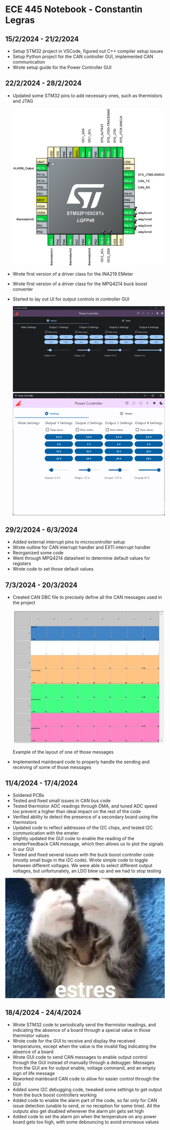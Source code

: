 # ECE 445 Notebook - Constantin Legras

## 15/2/2024 - 21/2/2024

* Setup STM32 project in VSCode, figured out C++ compiler setup issues
* Setup Python project for the CAN controller GUI, implemented CAN communication
* Wrote setup guide for the Power Controller GUI

## 22/2/2024 - 28/2/2024

* Updated some STM32 pins to add necessary ones, such as thermistors and JTAG

  <img src="./assets/image-20240229100536302.png" alt="image-20240229100536302" style="zoom:50%;" />

* Wrote first version of a driver class for the INA219 EMeter

* Wrote first version of a driver class for the MPQ4214 buck boost converter

* Started to lay out UI for output controls in controller GUI

  <img src="./assets/image-20240229100100083.png" alt="image-20240229100100083" style="zoom:67%;" />

  <img src="./assets/image-20240229100129152.png" alt="image-20240229100129152" style="zoom:67%;" />
  

## 29/2/2024 - 6/3/2024

* Added external interrupt pins to microcontroller setup
* Wrote outline for CAN interrupt handler and EXTI interrupt handler
* Reorganized some code
* Went through MPQ4214 datasheet to determine default values for registers
* Wrote code to set those default values

## 7/3/2024 - 20/3/2024

* Created CAN DBC file to precisely define all the CAN messages used in the project

  ![image-20240321104400544](./assets/image-20240321104400544.png)

  Example of the layout of one of those messages

* Implemented mainboard code to properly handle the sending and receiving of some of those messages

## 11/4/2024 - 17/4/2024

* Soldered PCBs
* Tested and fixed small issues in CAN bus code
* Tested thermistor ADC readings through DMA, and tuned ADC speed too prevent a higher than ideal impact on the rest of the code
* Verified ability to detect the presence of a secondary board using the thermistors
* Updated code to reflect addresses of the I2C chips, and tested I2C communication with the emeter
* Slightly updated the GUI code to enable the reading of the emeterFeedback CAN message, which then allows us to plot the signals in our GUI
* Tested and fixed several issues with the buck boost controller code (mostly small bugs in the I2C code). Wrote simple code to toggle between different voltages. We were able to select different output voltages, but unfortunately, an LDO blew up and we had to stop testing

![estres](./assets/estres.jpg)

## 18/4/2024 - 24/4/2024

* Wrote STM32 code to periodically send the thermistor readings, and indicating the absence of a board through a special value in those thermistor values
* Wrote code for the GUI to receive and display the received temperatures, except when the value is the invalid flag indicating the absence of a board
* Wrote GUI code to send CAN messages to enable output control through the GUI instead of manually through a debugger. Messages from the GUI are for output enable, voltage command, and an empty sign of life message
* Reworked mainboard CAN code to allow for easier control through the GUI
* Added some I2C debugging code, tweaked some settings to get output from the buck boost controllers working
* Added code to enable the alarm part of the code, so far only for CAN issue detection (unable to send, or no reception for some time). All the outputs also get disabled whenever the alarm pin gets set high
* Added code to set the alarm pin when the temperature on any power board gets too high, with some debouncing to avoid erroneous values
